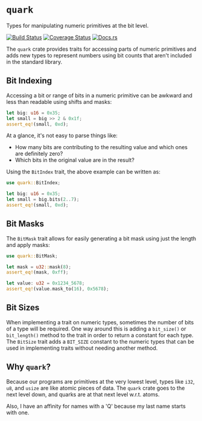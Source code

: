 # `quark`

Types for manipulating numeric primitives at the bit level.

[![Build Status](https://travis-ci.org/ryanq/quark.svg?branch=master)](https://travis-ci.org/ryanq/quark)
[![Coverage Status](https://coveralls.io/repos/github/ryanq/quark/badge.svg?branch=master)](https://coveralls.io/github/ryanq/quark?branch=master)
[![Docs.rs](https://docs.rs/quark/badge.svg)](https://docs.rs/quark)

The `quark` crate provides traits for accessing parts of numeric primitives and adds new types
to represent numbers using bit counts that aren't included in the standard library.

## Bit Indexing

Accessing a bit or range of bits in a numeric primitive can be awkward and less than readable
using shifts and masks:

```rust
let big: u16 = 0x35;
let small = big >> 2 & 0x1f;
assert_eq!(small, 0xd);
```

At a glance, it's not easy to parse things like:

 - How many bits are contributing to the resulting value and which ones are definitely zero?
 - Which bits in the original value are in the result?

Using the `BitIndex` trait, the above example can be written as:

```rust
use quark::BitIndex;

let big: u16 = 0x35;
let small = big.bits(2..7);
assert_eq!(small, 0xd);
```

## Bit Masks

The `BitMask` trait allows for easily generating a bit mask using just the length and apply
masks:

```rust
use quark::BitMask;

let mask = u32::mask(8);
assert_eq!(mask, 0xff);

let value: u32 = 0x1234_5678;
assert_eq!(value.mask_to(16), 0x5678);
```

## Bit Sizes

When implementing a trait on numeric types, sometimes the number of bits of a type will be
required. One way around this is adding a `bit_size()` or `bit_length()` method to the trait in
order to return a constant for each type. The `BitSize` trait adds a `BIT_SIZE` constant to the
numeric types that can be used in implementing traits without needing another method.

## Why `quark`?

Because our programs are primitives at the very lowest level, types like `i32`, `u8`, and
`usize` are like atomic pieces of data. The `quark` crate goes to the next level down, and
quarks are at that next level w.r.t. atoms.

Also, I have an affinity for names with a 'Q' because my last name starts with one.

